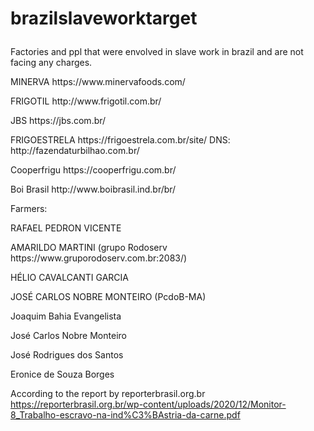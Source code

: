 # brazilslaveworktarget<p>
Factories and ppl that were envolved in slave work in brazil and are not facing any charges.
<p>
<p>
MINERVA https://www.minervafoods.com/
<p>
FRIGOTIL http://www.frigotil.com.br/
<p>
JBS https://jbs.com.br/
  <p>
FRIGOESTRELA https://frigoestrela.com.br/site/     DNS: http://fazendaturbilhao.com.br/
    <p>
Cooperfrigu https://cooperfrigu.com.br/
      <p>
Boi Brasil http://www.boibrasil.ind.br/br/
        <p>
<p>
<p>
Farmers:
<p>
<p>
<p>
RAFAEL PEDRON VICENTE
  <p>
AMARILDO MARTINI (grupo Rodoserv https://www.gruporodoserv.com.br:2083/)
<p>
HÉLIO CAVALCANTI GARCIA
<p>
JOSÉ CARLOS NOBRE MONTEIRO (PcdoB-MA)
<p>
Joaquim   Bahia   Evangelista
<p>
José  Carlos  Nobre  Monteiro
<p>
José  Rodrigues  dos  Santos
<p>
Eronice  de  Souza  Borges
<p>
  <p>

According to the report by reporterbrasil.org.br https://reporterbrasil.org.br/wp-content/uploads/2020/12/Monitor-8_Trabalho-escravo-na-ind%C3%BAstria-da-carne.pdf



